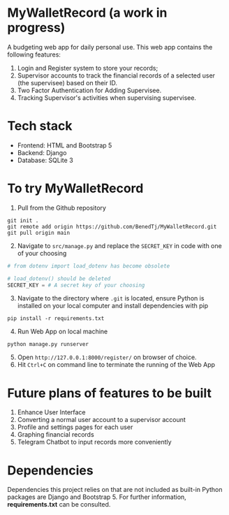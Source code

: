 # MyWalletRecord (a work in progress)
A budgeting web app for daily personal use. This web app contains the following features:
1. Login and Register system to store your records;
2. Supervisor accounts to track the financial records of a selected user (the supervisee) based on their ID.
3. Two Factor Authentication for Adding Supervisee.
4. Tracking Supervisor's activities when supervising supervisee.

# Tech stack
- Frontend: HTML and Bootstrap 5
- Backend: Django
- Database: SQLite 3

# To try MyWalletRecord
1. Pull from the Github repository
```
git init .
git remote add origin https://github.com/BenedTj/MyWalletRecord.git
git pull origin main
```
2. Navigate to `src/manage.py` and replace the `SECRET_KEY` in code with one of your choosing
```python
# from dotenv import load_dotenv has become obsolete

# load_dotenv() should be deleted
SECRET_KEY = # A secret key of your choosing
```
3. Navigate to the directory where `.git` is located, ensure Python is installed on your local computer and install dependencies with pip
```
pip install -r requirements.txt
```
4. Run Web App on local machine
```
python manage.py runserver
```
5. Open `http://127.0.0.1:8000/register/` on browser of choice.
6. Hit `Ctrl+C` on command line to terminate the running of the Web App

# Future plans of features to be built
1. Enhance User Interface
2. Converting a normal user account to a supervisor account
3. Profile and settings pages for each user
4. Graphing financial records
5. Telegram Chatbot to input records more conveniently

# Dependencies
Dependencies this project relies on that are not included as built-in Python packages are Django and Bootstrap 5. For further information, **requirements.txt** can be consulted.
